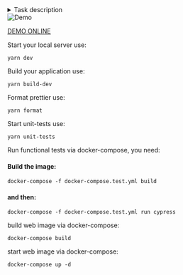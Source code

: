 <details>
<summary>Task description</summary>
В коде можно создать любое количество объектов, представляющих информацию о
прямоугольниках разных размеров.
Каждый прямоугольник должен отображаться на HTML канвасе. Канвас имеет размеры экрана с
отступами от края экрана. При первом запуске приложение отображает созданные
прямоугольники списком, один под другим, на небольшом расстоянии друг от друга.
Пользователь может передвигать прямоугольники по канвасу с помощью механизма drag & drop.
Если перемещаемый прямоугольник пересекается с другими, то все пересекающиеся фигуры
должны поменять цвет заливки на красный. Завершить перемещение (сделать drop) можно лишь
при отсутствии пересечений. В противном случае, прямоугольник после drop возвращается на
исходную позицию.
В процессе перемещений прямоугольники могут «сцепляться».
Как только одна из сторон перемещаемого прямоугольника приближается к одной из сторон
другого прямоугольника на расстояние <= X, прямоугольники сцепляются - т.е. становятся
вплотную к друг другу с совмещением одного из краёв их сторон.
Чтобы расцепить прямоугольники, надо отвести их на расстояние > X друг от друга.
Сцепление должно срабатывать таким образом, чтобы в результате не возникло пересечений
прямоугольников.
Приложение должно быть реализовано без применения сторонних библиотек.
</details>

<img src="https://i.gifer.com/3O7XM.gif" alt="Demo">

[DEMO ONLINE](https://kind-panini-5f4a4e.netlify.app/)

Start your local server use:
```
yarn dev
```

Build your application use:
```
yarn build-dev
```

Format prettier use:
```
yarn format
```

Start unit-tests use:
```
yarn unit-tests
```

Run functional tests via docker-compose, you need:
#### Build the image:
```
docker-compose -f docker-compose.test.yml build
```
#### and then:
```
docker-compose -f docker-compose.test.yml run cypress
```

build web image via docker-compose:
```
docker-compose build
```

start web image via docker-compose:
```
docker-compose up -d
```